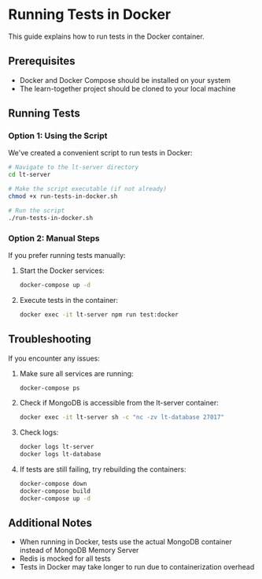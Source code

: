 # Running Tests in Docker

This guide explains how to run tests in the Docker container.

## Prerequisites

- Docker and Docker Compose should be installed on your system
- The learn-together project should be cloned to your local machine

## Running Tests

### Option 1: Using the Script

We've created a convenient script to run tests in Docker:

```bash
# Navigate to the lt-server directory
cd lt-server

# Make the script executable (if not already)
chmod +x run-tests-in-docker.sh

# Run the script
./run-tests-in-docker.sh
```

### Option 2: Manual Steps

If you prefer running tests manually:

1. Start the Docker services:
   ```bash
   docker-compose up -d
   ```

2. Execute tests in the container:
   ```bash
   docker exec -it lt-server npm run test:docker
   ```

## Troubleshooting

If you encounter any issues:

1. Make sure all services are running:
   ```bash
   docker-compose ps
   ```

2. Check if MongoDB is accessible from the lt-server container:
   ```bash
   docker exec -it lt-server sh -c "nc -zv lt-database 27017"
   ```

3. Check logs:
   ```bash
   docker logs lt-server
   docker logs lt-database
   ```

4. If tests are still failing, try rebuilding the containers:
   ```bash
   docker-compose down
   docker-compose build
   docker-compose up -d
   ```

## Additional Notes

- When running in Docker, tests use the actual MongoDB container instead of MongoDB Memory Server
- Redis is mocked for all tests
- Tests in Docker may take longer to run due to containerization overhead
